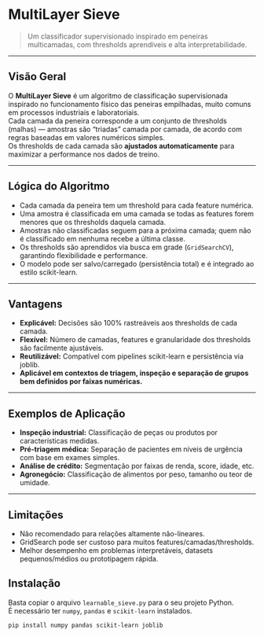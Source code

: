 # MultiLayer Sieve

> Um classificador supervisionado inspirado em peneiras multicamadas, com thresholds aprendíveis e alta interpretabilidade.

---

## Visão Geral

O **MultiLayer Sieve** é um algoritmo de classificação supervisionada inspirado no funcionamento físico das peneiras empilhadas, muito comuns em processos industriais e laboratoriais.  
Cada camada da peneira corresponde a um conjunto de thresholds (malhas) — amostras são “triadas” camada por camada, de acordo com regras baseadas em valores numéricos simples.  
Os thresholds de cada camada são **ajustados automaticamente** para maximizar a performance nos dados de treino.

---

## Lógica do Algoritmo

- Cada camada da peneira tem um threshold para cada feature numérica.
- Uma amostra é classificada em uma camada se todas as features forem menores que os thresholds daquela camada.
- Amostras não classificadas seguem para a próxima camada; quem não é classificado em nenhuma recebe a última classe.
- Os thresholds são aprendidos via busca em grade (`GridSearchCV`), garantindo flexibilidade e performance.
- O modelo pode ser salvo/carregado (persistência total) e é integrado ao estilo scikit-learn.

---

## Vantagens

- **Explicável:** Decisões são 100% rastreáveis aos thresholds de cada camada.
- **Flexível:** Número de camadas, features e granularidade dos thresholds são facilmente ajustáveis.
- **Reutilizável:** Compatível com pipelines scikit-learn e persistência via joblib.
- **Aplicável em contextos de triagem, inspeção e separação de grupos bem definidos por faixas numéricas.**

---

## Exemplos de Aplicação

- **Inspeção industrial:** Classificação de peças ou produtos por características medidas.
- **Pré-triagem médica:** Separação de pacientes em níveis de urgência com base em exames simples.
- **Análise de crédito:** Segmentação por faixas de renda, score, idade, etc.
- **Agronegócio:** Classificação de alimentos por peso, tamanho ou teor de umidade.

---

## Limitações

- Não recomendado para relações altamente não-lineares.
- GridSearch pode ser custoso para muitos features/camadas/thresholds.
- Melhor desempenho em problemas interpretáveis, datasets pequenos/médios ou prototipagem rápida.

## Instalação

Basta copiar o arquivo `learnable_sieve.py` para o seu projeto Python.  
É necessário ter `numpy`, `pandas` e `scikit-learn` instalados.

```bash
pip install numpy pandas scikit-learn joblib
